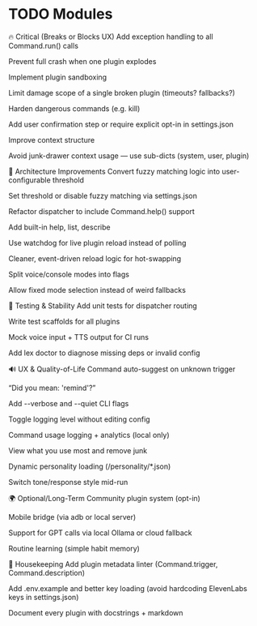 # TODO Modules

🔥 Critical (Breaks or Blocks UX)
 Add exception handling to all Command.run() calls

Prevent full crash when one plugin explodes

 Implement plugin sandboxing

Limit damage scope of a single broken plugin (timeouts? fallbacks?)

 Harden dangerous commands (e.g. kill)

Add user confirmation step or require explicit opt-in in settings.json

 Improve context structure

Avoid junk-drawer context usage — use sub-dicts (system, user, plugin)

🧠 Architecture Improvements
 Convert fuzzy matching logic into user-configurable threshold

Set threshold or disable fuzzy matching via settings.json

 Refactor dispatcher to include Command.help() support

Add built-in help, list, describe <command>

 Use watchdog for live plugin reload instead of polling

Cleaner, event-driven reload logic for hot-swapping

 Split voice/console modes into flags

Allow fixed mode selection instead of weird fallbacks

🧪 Testing & Stability
 Add unit tests for dispatcher routing

 Write test scaffolds for all plugins

 Mock voice input + TTS output for CI runs

 Add lex doctor to diagnose missing deps or invalid config

🔊 UX & Quality-of-Life
 Command auto-suggest on unknown trigger

“Did you mean: 'remind'?”

 Add --verbose and --quiet CLI flags

Toggle logging level without editing config

 Command usage logging + analytics (local only)

View what you use most and remove junk

 Dynamic personality loading (/personality/*.json)

Switch tone/response style mid-run

🌍 Optional/Long-Term
 Community plugin system (opt-in)

 Mobile bridge (via adb or local server)

 Support for GPT calls via local Ollama or cloud fallback

 Routine learning (simple habit memory)

🧾 Housekeeping
 Add plugin metadata linter (Command.trigger, Command.description)

 Add .env.example and better key loading (avoid hardcoding ElevenLabs keys in settings.json)

 Document every plugin with docstrings + markdown
